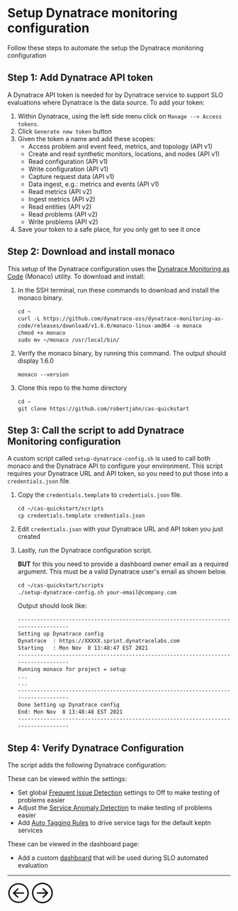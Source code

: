 # Setup Dynatrace monitoring configuration

Follow these steps to automate the setup the Dynatrace monitoring configuration

## Step 1: Add Dynatrace API token

A Dynatrace API token is needed for by Dynatrace service to support SLO evaluations where Dynatrace is the data source. To add your token:

1. Within Dynatrace, using the left side menu click on `Manage --> Access tokens`. 
1. Click `Generate new token` button
1. Given the token a name and add these scopes:
    * Access problem and event feed, metrics, and topology (API v1)
    * Create and read synthetic monitors, locations, and nodes (API v1)
    * Read configuration (API v1)
    * Write configuration (API v1)
    * Capture request data (API v1)
    * Data ingest, e.g.: metrics and events (API v1)
    * Read metrics (API v2)
    * Ingest metrics (API v2)
    * Read entities (API v2)
    * Read problems (API v2)
    * Write problems (API v2)
1. Save your token to a safe place, for you only get to see it once

## Step 2: Download and install monaco

This setup of the Dynatrace configuration uses the [Dynatrace Monitoring as Code](https://dynatrace-oss.github.io/dynatrace-monitoring-as-code/) (Monaco) utility.  To download and install:

1. In the SSH terminal, run these commands to download and install the monaco binary. 

    ```
    cd ~
    curl -L https://github.com/dynatrace-oss/dynatrace-monitoring-as-code/releases/download/v1.6.0/monaco-linux-amd64 -o monaco
    chmod +x monaco
    sudo mv ~/monaco /usr/local/bin/
    ```

1. Verify the monaco binary, by running this command. The output should display 1.6.0

    ```
    monaco --version
    ```
1. Clone this repo to the home directory

    ```
    cd ~
    git clone https://github.com/robertjahn/cas-quickstart
    ```

## Step 3: Call the script to add Dynatrace Monitoring configuration

A custom script called `setup-dynatrace-config.sh` is used to call both monaco and the Dynatrace API to configure your environment.  This script requires your Dynatrace URL and API token, so you need to put those into a `credentials.json` file.  

1. Copy the `credentials.template` to `credentials.json` file.  

    ```
    cd ~/cas-quickstart/scripts
    cp credentials.template credentials.json
    ```

1. Edit `credentials.json` with your Dynatrace URL and API token you just created

1. Lastly, run the Dynatrace configuration script. 

    **BUT** for this you need to provide a dashboard owner email as a required argument. This must be a valid Dynatrace user's email as shown below.

    ```
    cd ~/cas-quickstart/scripts
    ./setup-dynatrace-config.sh your-email@company.com
    ```

    Output should look like:

    ```
    -----------------------------------------------------------------------------------
    Setting up Dynatrace config
    Dynatrace  : https://XXXXX.sprint.dynatracelabs.com
    Starting   : Mon Nov  8 13:48:47 EST 2021
    -----------------------------------------------------------------------------------
    Running monaco for project = setup
    ...
    ...
    -----------------------------------------------------------------------------------
    Done Setting up Dynatrace config
    End: Mon Nov  8 13:48:48 EST 2021
    -----------------------------------------------------------------------------------
    ```

## Step 4: Verify Dynatrace Configuration

The script adds the following Dynatrace configuration:

These can be viewed within the settings:
* Set global [Frequent Issue Detection](https://www.dynatrace.com/support/help/how-to-use-dynatrace/problem-detection-and-analysis/problem-detection/detection-of-frequent-issues/) settings to Off to make testing of problems easier
* Adjust the [Service Anomaly Detection](https://www.dynatrace.com/support/help/how-to-use-dynatrace/problem-detection-and-analysis/problem-detection/adjust-sensitivity-anomaly-detection/) to make testing of problems easier
* Add [Auto Tagging Rules](https://www.dynatrace.com/support/help/how-to-use-dynatrace/tags-and-metadata/) to drive service tags for the default keptn services

These can be viewed in the dashboard page:
* Add a custom [dashboard](https://www.dynatrace.com/support/help/how-to-use-dynatrace/dashboards-and-charts/) that will be used during SLO automated evaluation

<hr>

[<img src="images/prev.png" width="50px" height="50"/>](VM.md) [<img src="images/next.png" width="50px" height="50"/>](APP.md)